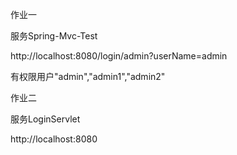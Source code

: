 作业一

服务Spring-Mvc-Test

http://localhost:8080/login/admin?userName=admin

有权限用户"admin","admin1","admin2"



作业二

服务LoginServlet

http://localhost:8080